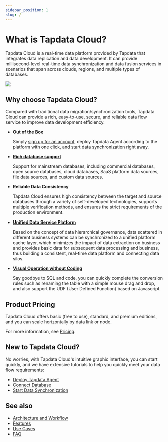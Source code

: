 ```yaml
---
sidebar_position: 1
slug: /
---
```


# What is Tapdata Cloud?

Tapdata Cloud is a real-time data platform provided by Tapdata that integrates data replication and data development. It can provide millisecond-level real-time data synchronization and data fusion services in scenarios that span across clouds, regions, and multiple types of databases.

![](images/tapdata_cloud.gif)

## Why choose Tapdata Cloud?

Compared with traditional data migration/synchronization tools, Tapdata Cloud can provide a rich, easy-to-use, secure, and reliable data flow service to improve data development efficiency.



* **Out of the Box**

  Simply [sign up for an account](https://cloud.tapdata.net/console/v3/#/), deploy Tapdata Agent according to the platform with one click, and start data synchronization right away.

* **[Rich database support](introduction/supported-databases.md)**

  Support for mainstream databases, including commercial databases, open source databases, cloud databases, SaaS platform data sources, file data sources, and custom data sources.

* **Reliable Data Consistency**

  Tapdata Cloud ensures high consistency between the target and source databases through a variety of self-developed technologies, supports multiple verification methods, and ensures the strict requirements of the production environment.

* **[Unified Data Service Platform](user-guide/data-console/daas-mode/enable-daas-mode.md)**

  Based on the concept of data hierarchical governance, data scattered in different business systems can be synchronized to a unified platform cache layer, which minimizes the impact of data extraction on business and provides basic data for subsequent data processing and business, thus building a consistent, real-time data platform and connecting data silos.

* **[Visual Operation without Coding](user-guide/workshop.md)**

  Say goodbye to SQL and code, you can quickly complete the conversion rules such as renaming the table with a simple mouse drag and drop, and also support the UDF (User Defined Function) based on Javascript.



## Product Pricing

Tapdata Cloud offers basic (free to use), standard, and premium editions, and you can scale horizontally by data link or node.

For more information, see [Pricing](https://tapdata.net/pricing.html).



## New to Tapdata Cloud?

No worries, with Tapdata Cloud's intuitive graphic interface, you can start quickly, and we have extensive tutorials to help you quickly meet your data flow requirements:

* [Deploy Tapdata Agent](cloud/quick-start/install-agent)
* [Connect Database](quick-start/connect-database.md)
* [Start Data Synchronization](cloud/quick-start/create-task)



## See also

* [Architecture and Workflow](introduction/architecture.md)
* [Features](introduction/features.md)
* [Use Cases](introduction/use-cases.md)
* [FAQ](faq/README.md)
